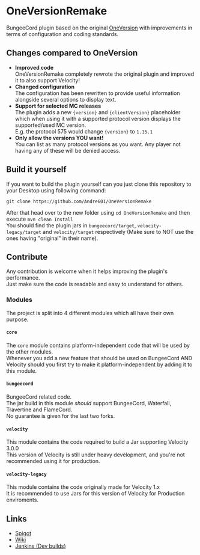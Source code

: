 [OneVersion]: https://github.com/johnnywoof/OneVersion
[Spigot]: https://spigotmc.org/resources/71727/
[Wiki]: https://github.com/Andre601/OneVersionRemake/wiki
[Jenkins]: https://ci.codemc.io/view/Author/job/Andre601/job/OneVersionRemake/

# OneVersionRemake
BungeeCord plugin based on the original [OneVersion] with improvements in terms of configuration and coding standards.

## Changes compared to OneVersion
- **Improved code**  
  OneVersionRemake completely rewrote the original plugin and improved it to also support Velocity!
- **Changed configuration**  
  The configuration has been rewritten to provide useful information alongside several options to display text.
- **Support for selected MC releases**  
  The plugin adds a new `{version}` and `{clientVersion}` placeholder which when using it with a supported protocol version displays the supported/used MC version.  
  E.g. the protocol 575 would change `{version}` to `1.15.1`
- **Only allow the versions YOU want!**  
  You can list as many protocol versions as you want. Any player not having any of these will be denied access.

## Build it yourself
If you want to build the plugin yourself can you just clone this repository to your Desktop using following command:

```
git clone https://github.com/Andre601/OneVersionRemake
```

After that head over to the new folder using `cd OneVersionRemake` and then execute `mvn clean Install`  
You should find the plugin jars in `bungeecord/target`, `velocity-legacy/target` and `velocity/target` respectively (Make sure to NOT use the ones having "original" in their name).

## Contribute
Any contribution is welcome when it helps improving the plugin's performance.  
Just make sure the code is readable and easy to understand for others.

### Modules
The project is split into 4 different modules which all have their own purpose.

#### `core`
The `core` module contains platform-independent code that will be used by the other modules.  
Whenever you add a new feature that should be used on BungeeCord AND Velocity should you first try to make it platform-independent by adding it to this module.

#### `bungeecord`
BungeeCord related code.  
The jar build in this module *should* support BungeeCord, Waterfall, Travertine and FlameCord.  
No guarantee is given for the last two forks.

#### `velocity`
This module contains the code required to build a Jar supporting Velocity 3.0.0  
This version of Velocity is still under heavy development, and you're not recommended using it for production.

#### `velocity-legacy`
This module contains the code originally made for Velocity 1.x  
It is recommended to use Jars for this version of Velocity for Production enviroments.

## Links
- [Spigot]
- [Wiki]
- [Jenkins (Dev builds)][Jenkins]
